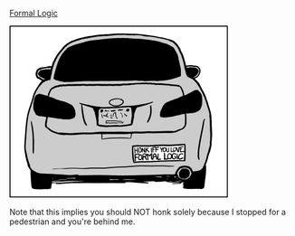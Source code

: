 [Formal Logic](https://xkcd.com/1033)

![Formal Logic](./random_comic.png)

Note that this implies you should NOT honk solely because I stopped for a pedestrian and you're behind me.

